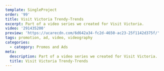 ```yaml
---
template: SingleProject
order: '99'
title: Visit Victoria Trendy-Trends
excerpt: Part of a video series we created for Visit Victoria.
video: '291435200'
preview: 'https://ucarecdn.com/6d642a34-fc2d-4650-ac23-25f1142d375f/'
tags: promotion, ad, video, videography
categories:
  - category: Promos and Ads
meta:
  description: Part of a video series we created for Visit Victoria.
  title: Visit Victoria Trendy-Trends
---
```

